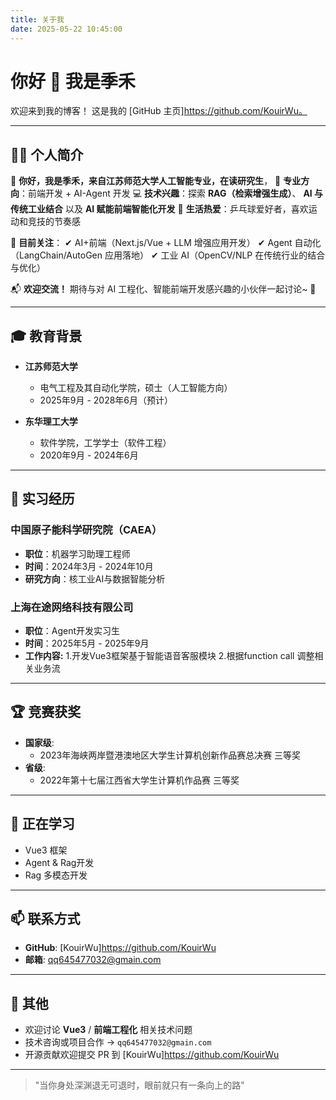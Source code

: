 ```yaml
---
title: 关于我
date: 2025-05-22 10:45:00
---
```


# 你好 👋 我是季禾

欢迎来到我的博客！
这是我的 [GitHub 主页]https://github.com/KouirWu。

---

## 🧑‍💻 个人简介

👋 **你好，我是季禾，来自江苏师范大学人工智能专业，在读研究生**，
📌 **专业方向**：前端开发 + AI-Agent 开发
💻 **技术兴趣**：探索 **RAG（检索增强生成）**、 **AI 与传统工业结合** 以及 **AI 赋能前端智能化开发**
🏓 **生活热爱**：乒乓球爱好者，喜欢运动和竞技的节奏感

🤖 **目前关注**：
✔ AI+前端（Next.js/Vue + LLM 增强应用开发）
✔ Agent 自动化（LangChain/AutoGen 应用落地）
✔ 工业 AI（OpenCV/NLP 在传统行业的结合与优化）

📬 **欢迎交流！** 期待与对 AI 工程化、智能前端开发感兴趣的小伙伴一起讨论~ 🚀

---

## 🎓 教育背景

- **江苏师范大学**  
  - 电气工程及其自动化学院，硕士（人工智能方向）  
  - 2025年9月 - 2028年6月（预计）  

- **东华理工大学**  
  - 软件学院，工学学士（软件工程）  
  - 2020年9月 - 2024年6月  
---

## 🏢 实习经历

### 中国原子能科学研究院（CAEA）  
- **职位**：机器学习助理工程师  
- **时间**：2024年3月 - 2024年10月  
- **研究方向**：核工业AI与数据智能分析

### 上海在途网络科技有限公司
- **职位**：Agent开发实习生  
- **时间**：2025年5月 - 2025年9月  
- **工作内容:** 
  1.开发Vue3框架基于智能语音客服模块
  2.根据function call 调整相关业务流


---

## 🏆 竞赛获奖

- **国家级**:
  - 2023年海峡两岸暨港澳地区大学生计算机创新作品赛总决赛 三等奖
- **省级**:
  - 2022年第十七届江西省大学生计算机作品赛 三等奖

---

## 🌱 正在学习

- Vue3 框架
- Agent & Rag开发
- Rag 多模态开发

---

## 📫 联系方式

- **GitHub**: [KouirWu]https://github.com/KouirWu
- **邮箱**: qq645477032@gmain.com

---

## 📝 其他

- 欢迎讨论 **Vue3** / **前端工程化** 相关技术问题  
- 技术咨询或项目合作 → `qq645477032@gmain.com`  
- 开源贡献欢迎提交 PR 到 [KouirWu]https://github.com/KouirWu


---

> "当你身处深渊退无可退时，眼前就只有一条向上的路"
